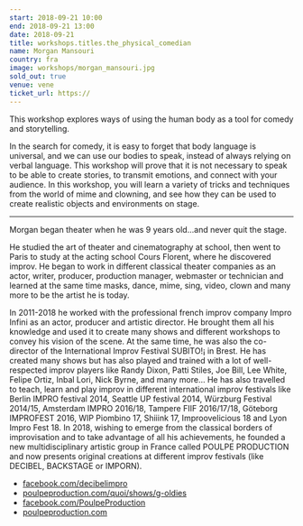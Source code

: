 ```yaml
---
start: 2018-09-21 10:00
end: 2018-09-21 13:00
date: 2018-09-21
title: workshops.titles.the_physical_comedian
name: Morgan Mansouri
country: fra
image: workshops/morgan_mansouri.jpg
sold_out: true
venue: vene
ticket_url: https://
---
```


This workshop explores ways of using the human body as a tool for comedy and storytelling.

In the search for comedy, it is easy to forget that body language is universal, and we can use our bodies to speak,
instead of always relying on verbal language. This workshop will prove that it is not necessary to speak to be able
to create stories, to transmit emotions, and connect with your audience. In this workshop, you will learn a variety
of tricks and techniques from the world of mime and clowning, and see how they can be used to create realistic objects
and environments on stage.

---

Morgan began theater when he was 9 years old...and never quit the stage.

He studied the art of theater and cinematography at school, then went to Paris to study at the acting school
Cours Florent, where he discovered improv. He began to work in different classical theater companies as an actor,
writer, producer, production manager, webmaster or technician and learned at the same time masks, dance, mime,
sing, video, clown and many more to be the artist he is today.

In 2011-2018 he worked with the professional french improv company Impro Infini as an actor, producer and
artistic director. He brought them all his knowledge and used it to create many shows and different workshops
to convey his vision of the scene. At the same time, he was also the co-director of the
International Improv Festival SUBITO!¡ in Brest. He has created many shows but has also played and trained
with a lot of well-respected improv players like Randy Dixon, Patti Stiles, Joe Bill, Lee White, Felipe Ortiz,
Inbal Lori, Nick Byrne, and many more… He has also travelled to teach, learn and play improv in different
international improv festivals like Berlin IMPRO festival 2014, Seattle UP festival 2014, Würzburg Festival 2014/15,
Amsterdam IMPRO 2016/18, Tampere FIIF 2016/17/18, Göteborg IMPROFEST 2016, WIP Piombino 17, Shiiink 17,
Improovelicious 18 and Lyon Impro Fest 18. In 2018, wishing to emerge from the classical borders of
improvisation and to take advantage of all his achievements, he founded a new multidisciplinary artistic
group in France called POULPE PRODUCTION and now presents original creations at different improv
festivals (like DECIBEL, BACKSTAGE or IMPORN).

- [facebook.com/decibelimpro](https://www.facebook.com/decibelimpro)
- [poulpeproduction.com/quoi/shows/g-oldies](https://www.poulpeproduction.com/quoi/shows/g-oldies/)
- [facebook.com/PoulpeProduction](https://www.facebook.com/PoulpeProduction) 
- [poulpeproduction.com](https://www.poulpeproduction.com)
